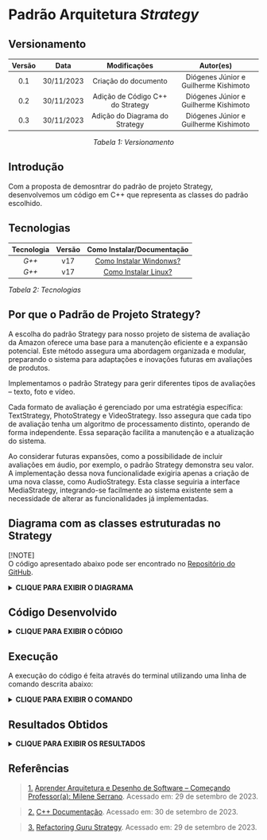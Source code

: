 # Padrão Arquitetura *Strategy*

## Versionamento

<center>

| **Versão** | **Data** | **Modificações** | **Autor(es)** |
| :--: | :--: | :--: | :--: |
| 0.1 | 30/11/2023 | Criação do documento | Diógenes Júnior e Guilherme Kishimoto |
| 0.2 | 30/11/2023 | Adição de Código C++ do Strategy | Diógenes Júnior e Guilherme Kishimoto |
| 0.3 | 30/11/2023 | Adição do Diagrama do Strategy| Diógenes Júnior e Guilherme Kishimoto |

*Tabela 1: Versionamento*

</center>

## Introdução

Com a proposta de demosntrar do padrão de projeto Strategy, desenvolvemos um código em C++ que representa as classes do padrão escolhido.

## Tecnologias

| **Tecnologia** | **Versão** | **Como Instalar/Documentação** |
| :--: | :--: | :--: |
| *G++* | v17 | [Como Instalar Windonws?](https://terminalroot.com.br/2022/12/como-instalar-gcc-gpp-mingw-no-windows.html) |
| *G++* | v17 | [Como Instalar Linux?](https://pt.linux-console.net/?p=15650) |

*Tabela 2: Tecnologias*

## Por que o Padrão de Projeto Strategy?

A escolha do padrão Strategy para nosso projeto de sistema de avaliação da Amazon oferece uma base para a manutenção eficiente e a expansão potencial. Este método assegura uma abordagem organizada e modular, preparando o sistema para adaptações e inovações futuras em avaliações de produtos. 

Implementamos o padrão Strategy para gerir diferentes tipos de avaliações – texto, foto e vídeo.

Cada formato de avaliação é gerenciado por uma estratégia específica: TextStrategy, PhotoStrategy e VideoStrategy. Isso assegura que cada tipo de avaliação tenha um algoritmo de processamento distinto, operando de forma independente. Essa separação facilita a manutenção e a atualização do sistema.

Ao considerar futuras expansões, como a possibilidade de incluir avaliações em áudio, por exemplo, o padrão Strategy demonstra seu valor. A implementação dessa nova funcionalidade exigiria apenas a criação de uma nova classe, como AudioStrategy. Esta classe seguiria a interface MediaStrategy, integrando-se facilmente ao sistema existente sem a necessidade de alterar as funcionalidades já implementadas.

## Diagrama com as classes estruturadas no Strategy


[!NOTE]  
O código apresentado abaixo pode ser encontrado no [Repositório do GitHub](https://github.com/UnBArqDsw2023-2/2023.2_G2_ProjetoAmazon/tree/main/docs/ArquiteturaReutilizacao/Artefatos/Strategy/StrategyCode/strategy.cpp).

<details>
<summary> <strong> CLIQUE PARA EXIBIR O DIAGRAMA </strong> </summary>

![Strategy_Code](../../../Assets/Strategy/DiagramaStrategy.jpeg)

*Figura 1: Diagrama Strategy*

</details>


## Código Desenvolvido

<details>
<summary> <strong> CLIQUE PARA EXIBIR O CÓDIGO </strong> </summary>

![Strategy_Code](../../../Assets/Strategy/strategy_cpp.png)

*Figura 2: Código cpp*

</details>

## Execução

A execução do código é feita através do terminal utilizando uma linha de comando descrita abaixo:

<details>
<summary> <strong> CLIQUE PARA EXIBIR O COMANDO </strong> </summary>

![Executar](../../../Assets/Strategy/Executar.png)

*Figura 3: Comando para executar*

</details>

## Resultados Obtidos

<details>
<summary> <strong> CLIQUE PARA EXIBIR OS RESULTADOS </strong> </summary>

![Resultados](../../../Assets/Strategy/result.png)

*Figura 4: Homepage*

</details>

## Referências

> <a id="FTF1Ref" href="#FTF1">1.</a> [Aprender Arquitetura e Desenho de Software – Começando Professor(a): Milene Serrano](https://aprender3.unb.br/course/view.php?id=19535&section=1). Acessado em: 29 de setembro de 2023.

> <a id="FTF1Ref" href="#FTF1">2.</a> [C++ Documentação](https://cplusplus.com/). Acessado em: 30 de setembro de 2023.

> <a id="FTF1Ref" href="#FTF1">3.</a> [Refactoring Guru Strategy](https://refactoring.guru/design-patterns/strategy). Acessado em: 29 de setembro de 2023.
